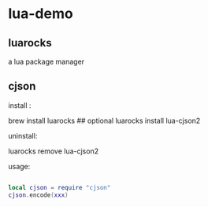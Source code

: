 # lua-demo


## luarocks
a lua package manager

## cjson

install :

brew install luarocks  ## optional
luarocks install lua-cjson2

uninstall:

luarocks remove lua-cjson2

usage:

```lua

local cjson = require "cjson"
cjson.encode(xxx)
```
